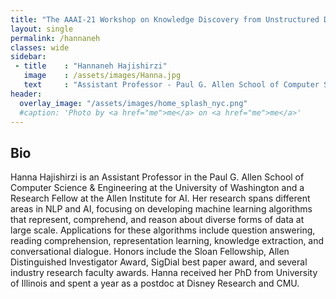 ```yaml
---
title: "The AAAI-21 Workshop on Knowledge Discovery from Unstructured Data in Financial Services"
layout: single
permalink: /hannaneh
classes: wide
sidebar:
 - title    : "Hannaneh Hajishirzi"
   image    : /assets/images/Hanna.jpg
   text     : "Assistant Professor - Paul G. Allen School of Computer Science and Engineering, University of Washington<br>Research Fellow, Allen Institute for AI"
header:
  overlay_image: "/assets/images/home_splash_nyc.png"
  #caption: 'Photo by <a href="me">me</a> on <a href="me">me</a>'
---
```

<h2>Bio</h2>

Hanna Hajishirzi is an Assistant Professor in the Paul G. Allen School of Computer Science & Engineering at the University of Washington and a Research Fellow at the Allen Institute for AI. Her research spans different areas in NLP and AI, focusing on developing machine learning algorithms that represent, comprehend, and reason about diverse forms of data at large scale. Applications for these algorithms include question answering, reading comprehension, representation learning, knowledge extraction, and conversational dialogue. Honors include the Sloan Fellowship, Allen Distinguished Investigator Award, SigDial best paper award, and several industry research faculty awards. Hanna received her PhD from University of Illinois and spent a year as a postdoc at Disney Research and CMU.
